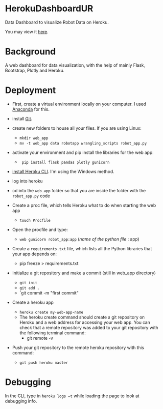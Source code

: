 # HerokuDashboardUR
Data Dashboard to visualize Robot Data on Heroku. 

You may view it [here](https://ur-robot-data-app.herokuapp.com/).

# Background
A web dashboard for data visualization, with the help of mainly Flask, Bootstrap, Plotly and Heroku.

# Deployment
  * First, create a virtual environment locally on your computer. I used [Anaconda](https://conda.io/projects/conda/en/latest/user-guide/tasks/manage-environments.html) for this.

  * install [Git](https://git-scm.com/book/en/v2/Getting-Started-Installing-Git).

  * create new folders to house all your files. If you are using Linux:
    * `mkdir web_app`
    * `mv -t web_app data robotapp wrangling_scripts robot_app.py`

  * activate your environment and pip install the libraries for the web app:
    * ` pip install flask pandas plotly gunicorn`

  * [install Heroku CLI](https://devcenter.heroku.com/articles/heroku-cli). I'm using the Windows method.

  * log into heroku
  
  * cd into the `web_app` folder so that you are inside the folder with the `robot_app.py` code

  * Create a proc file, which tells Heroku what to do when starting the web app
    * `touch Procfile`
  
  * Open the procfile and type:
    * `web gunicorn robot_app:app` (*name of the python file* : app)
    
  * Create a `requirements.txt` file, which lists all the Python libraries that your app depends on:
    * pip freeze > requirements.txt
    
  * Initialize a git repository and make a commit (still in web_app directory)
    * `git init`
    * `git add .`
    * `git commit -m "first commit"
    
  * Create a heroku app
    * `heroku create my-web-app-name`
    * The heroku create command should create a git repository on Heroku and a web address for accessing your web app. You can check that a remote repository was added to your git repository with the following terminal command:
      * git remote -v
   
  * Push your git repository to the remote heroku repository with this command:
    * `git push heroku master`
   
# Debugging
In the CLI, type in `heroku logs –t` while loading the page to look at debugging info.
